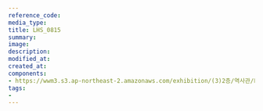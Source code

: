 ```yaml
---
reference_code:
media_type:
title: LHS_0815
summary:
image:
description:
modified_at:
created_at:
components:
- https://wwm3.s3.ap-northeast-2.amazonaws.com/exhibition/(3)2층/역사관/LHS_0815.jpg
tags:
-
---
```


